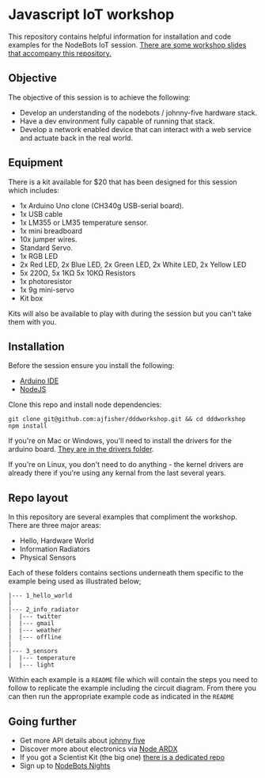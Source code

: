 # Javascript IoT workshop 

This repository contains helpful information for installation and code
examples for the NodeBots IoT session. [There are some workshop slides
that accompany this repository.](http://jsiot.ajf.io)

## Objective

The objective of this session is to achieve the following:

* Develop an understanding of the nodebots / johnny-five hardware stack.
* Have a dev environment fully capable of running that stack.
* Develop a network enabled device that can interact with a web service and
actuate back in the real world.

## Equipment

There is a kit available for $20 that has been designed for this session which includes:

* 1x Arduino Uno clone (CH340g USB-serial board).
* 1x USB cable
* 1x LM355 or LM35 temperature sensor.
* 1x mini breadboard 
* 10x jumper wires.
* Standard Servo.
* 1x RGB LED
* 2x Red LED, 2x Blue LED, 2x Green LED, 2x White LED, 2x Yellow LED
* 5x 220Ω, 5x 1KΩ 5x 10KΩ Resistors
* 1x photoresistor
* 1x 9g mini-servo
* Kit box

Kits will also be available to play with during the session but you can't take them with you.

## Installation

Before the session ensure you install the following:

* [Arduino IDE](http://arduino.cc)
* [NodeJS](http://nodejs.org)

Clone this repo and install node dependencies:

```
git clone git@github.com:ajfisher/dddworkshop.git && cd dddworkshop
npm install
```

If you're on Mac or Windows, you'll need to install the drivers for the arduino
board. [They are in the drivers folder](/drivers).

If you're on Linux, you don't need to do anything - the kernel drivers are already
there if you're using any kernal from the last several years.

## Repo layout

In this repository are several examples that compliment the workshop. There are 
three major areas:

* Hello, Hardware World
* Information Radiators
* Physical Sensors

Each of these folders contains sections underneath them specific to the 
example being used as illustrated below;

```
|--- 1_hello_world
|  
|--- 2_info_radiator
|  |--- twitter
|  |--- gmail
|  |--- weather
|  |--- offline
|
|--- 3_sensors
|  |--- temperature
|  |--- light
```

Within each example is a `README` file which will contain the steps you need
to follow to replicate the example including the circuit diagram. From there
you can then run the appropriate example code as indicated in the `README`

## Going further

* Get more API details about [johnny five](http://johnny-five.io)
* Discover more about electronics via [Node ARDX](http://node-ardx.org)
* If you got a Scientist Kit (the big one) [there is a dedicated repo](http://github.com/nodebotsau/scientist-kit)
* Sign up to [NodeBots Nights](http://www.meetup.com/Melbourne-NodeBots-Nights/)


